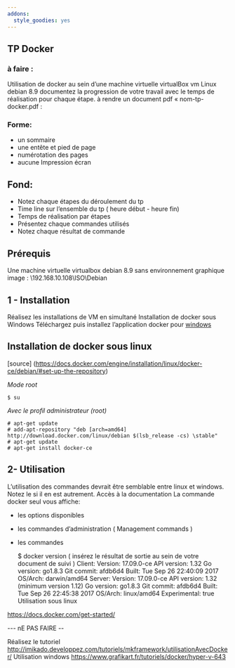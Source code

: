 ```yaml
---
addons:
  style_goodies: yes
---
```

## TP Docker
### à faire :
Utilisation de docker au sein d’une machine virtuelle virtualBox
 vm Linux debian 8.9
documentez la progression de votre travail avec le temps de
réalisation pour chaque étape.
à rendre un document pdf « nom-tp-docker.pdf :
### Forme:
- un sommaire
- une entête et pied de page
- numérotation des pages
- aucune Impression écran

## Fond:
- Notez chaque étapes du déroulement du tp
- Time line sur l’ensemble du tp ( heure début - heure fin)
- Temps de réalisation par étapes
- Présentez chaque commandes utilisés
- Notez chaque résultat de commande

## Prérequis

Une machine virtuelle virtualbox debian 8.9 sans environnement
graphique
image : \\192.168.10.108\ISO\Debian

## 1 - Installation

Réalisez les installations de VM en simultané
Installation de docker sous Windows
Téléchargez puis installez l’application docker pour
[windows](https://store.docker.com/editions/community/docker-cedesktop-windows)

## Installation de docker sous linux

[source] (https://docs.docker.com/engine/installation/linux/docker-ce/debian/#set-up-the-repository)

_Mode root_

    $ su
    
_Avec le profil administrateur (root)_

    # apt-get update
    # add-apt-repository "deb [arch=amd64] http://download.docker.com/linux/debian $(lsb_release -cs) \stable"
    # apt-get update
    # apt-get install docker-ce

## 2- Utilisation

L’utilisation des commandes devrait être semblable entre linux et
windows. Notez le si il en est autrement.
Accès à la documentation
La commande docker seul vous affiche:
- les options disponibles
- les commandes d’administration ( Management commands )
- les commandes

    $ docker version ( insérez le résultat de sortie au sein de votre
    document de suivi )
    Client:
    Version: 17.09.0-ce
    API version: 1.32
    Go version: go1.8.3
    Git commit: afdb6d4
    Built: Tue Sep 26 22:40:09 2017
    OS/Arch: darwin/amd64
    Server:
    Version: 17.09.0-ce
    API version: 1.32 (minimum version 1.12)
    Go version: go1.8.3
    Git commit: afdb6d4
    Built: Tue Sep 26 22:45:38 2017
    OS/Arch: linux/amd64
    Experimental: true
    Utilisation sous linux

https://docs.docker.com/get-started/




--- nE PAS FAIRE --

Réalisez le tutoriel
http://imikado.developpez.com/tutoriels/mkframework/utilisationAvecDocker/
Utilisation windows
https://www.grafikart.fr/tutoriels/docker/hyper-v-643
